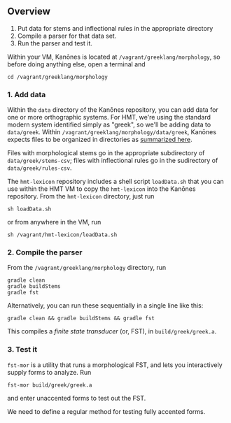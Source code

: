 ## Overview

1. Put data for stems and inflectional rules in the appropriate directory
1. Compile a parser for that data set.
1. Run the parser and test it.

Within your VM, Kanōnes is located at `/vagrant/greeklang/morphology`, so before doing anything else, open a terminal and

    cd /vagrant/greeklang/morphology


    

### 1. Add data 

Within the `data` directory of the Kanōnes repository, you can add data for one or more orthographic systems.  For HMT, we're using the standard modern system identified simply as "greek", so we'll be adding data to `data/greek`.  Within `/vagrant/greeklang/morphology/data/greek`, Kanōnes expects files to be organized in directories as [summarized here](https://github.com/homermultitext/hmt-lexicon/wiki/File-system-organization).

Files with morphological stems go in the appropriate subdirectory of `data/greek/stems-csv`;  files with inflectional rules go in the sudirectory of `data/greek/rules-csv`.

The `hmt-lexicon` repository includes a shell script  `loadData.sh` that you can use within the HMT VM to copy the `hmt-lexicon` into the Kanōnes repository.  From the `hmt-lexicon` directory, just run

    sh loadData.sh

or from anywhere in the VM, run

    sh /vagrant/hmt-lexicon/loadData.sh

### 2. Compile the parser

From the `/vagrant/greeklang/morphology` directory, run

    gradle clean
    gradle buildStems   
    gradle fst

Alternatively, you can run these sequentially in a single line like this:

    gradle clean && gradle buildStems && gradle fst


This compiles a *finite state transducer* (or, FST), in `build/greek/greek.a`.

### 3. Test it

`fst-mor` is a utility that runs a morphological FST, and lets you interactively supply forms to analyze.  Run

    fst-mor build/greek/greek.a

and enter unaccented forms to test out the FST.

We need to define a regular method for testing fully accented forms.

